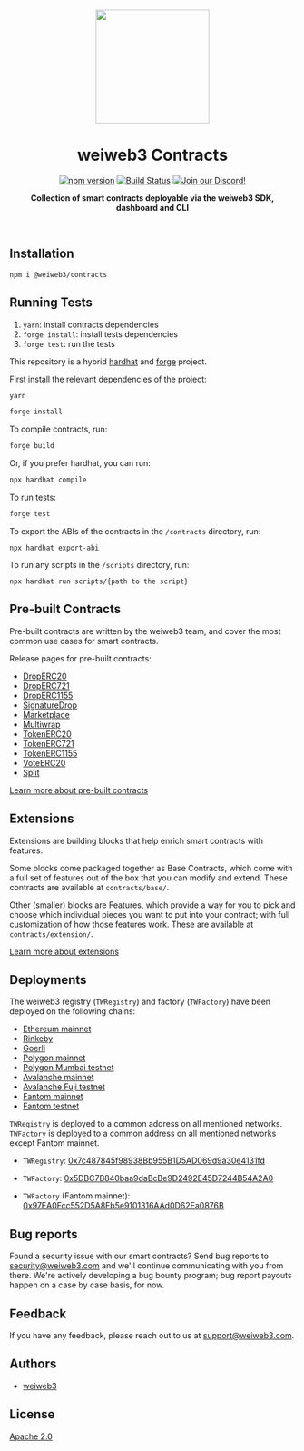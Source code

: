 <p align="center">
<br />
<a href="https://weiweb3.com"><img src="https://github.com/weiweb3/typescript-sdk/blob/main/logo.svg?raw=true" width="200" alt=""/></a>
<br />
</p>
<h1 align="center">weiweb3 Contracts</h1>
<p align="center">
<a href="https://www.npmjs.com/package/@weiweb3/contracts"><img src="https://img.shields.io/npm/v/@weiweb3/contracts?color=red&logo=npm" alt="npm version"/></a>
<a href="https://github.com/weiweb3/contracts/actions"><img alt="Build Status" src="https://github.com/weiweb3/contracts/actions/workflows/tests.yml/badge.svg"/></a>
<a href="https://discord.gg/weiweb3"><img alt="Join our Discord!" src="https://img.shields.io/discord/834227967404146718.svg?color=7289da&label=discord&logo=discord&style=flat"/></a>

</p>
<p align="center"><strong>Collection of smart contracts deployable via the weiweb3 SDK, dashboard and CLI</strong></p>
<br />

## Installation

```shell
npm i @weiweb3/contracts
```

## Running Tests

1. `yarn`: install contracts dependencies
2. `forge install`: install tests dependencies
3. `forge test`: run the tests

This repository is a hybrid [hardhat](https://hardhat.org/) and [forge](https://github.com/foundry-rs/foundry/tree/master/forge) project.

First install the relevant dependencies of the project:

```bash
yarn

forge install
```

To compile contracts, run:

```bash
forge build
```

Or, if you prefer hardhat, you can run:

```bash
npx hardhat compile
```

To run tests:

```bash
forge test
```

To export the ABIs of the contracts in the `/contracts` directory, run:

```
npx hardhat export-abi
```

To run any scripts in the `/scripts` directory, run:

```
npx hardhat run scripts/{path to the script}
```

## Pre-built Contracts

Pre-built contracts are written by the weiweb3 team, and cover the most common use cases for smart contracts.

Release pages for pre-built contracts:

- [DropERC20](https://weiweb3.com/deployer.weiweb3.eth/DropERC20)
- [DropERC721](https://weiweb3.com/deployer.weiweb3.eth/DropERC721)
- [DropERC1155](https://weiweb3.com/deployer.weiweb3.eth/DropERC1155)
- [SignatureDrop](https://weiweb3.com/deployer.weiweb3.eth/SignatureDrop)
- [Marketplace](https://weiweb3.com/deployer.weiweb3.eth/Marketplace)
- [Multiwrap](https://weiweb3.com/deployer.weiweb3.eth/Multiwrap)
- [TokenERC20](https://weiweb3.com/deployer.weiweb3.eth/TokenERC20)
- [TokenERC721](https://weiweb3.com/deployer.weiweb3.eth/TokenERC721)
- [TokenERC1155](https://weiweb3.com/deployer.weiweb3.eth/TokenERC1155)
- [VoteERC20](https://weiweb3.com/deployer.weiweb3.eth/VoteERC20)
- [Split](https://weiweb3.com/deployer.weiweb3.eth/Split)

[Learn more about pre-built contracts](https://portal.weiweb3.com/pre-built-contracts)

## Extensions

Extensions are building blocks that help enrich smart contracts with features.

Some blocks come packaged together as Base Contracts, which come with a full set of features out of the box that you can modify and extend. These contracts are available at `contracts/base/`.

Other (smaller) blocks are Features, which provide a way for you to pick and choose which individual pieces you want to put into your contract; with full customization of how those features work. These are available at `contracts/extension/`.

[Learn more about extensions](https://portal.weiweb3.com/extensions)

## Deployments

The weiweb3 registry (`TWRegistry`) and factory (`TWFactory`) have been deployed on the following chains:

- [Ethereum mainnet](https://etherscan.io/)
- [Rinkeby](https://rinkeby.etherscan.io/)
- [Goerli](https://goerli.etherscan.io/)
- [Polygon mainnet](https://polygonscan.com/)
- [Polygon Mumbai testnet](https://mumbai.polygonscan.com/)
- [Avalanche mainnet](https://snowtrace.io/)
- [Avalanche Fuji testnet](https://testnet.snowtrace.io/)
- [Fantom mainnet](https://ftmscan.com/)
- [Fantom testnet](https://testnet.ftmscan.com/)

`TWRegistry` is deployed to a common address on all mentioned networks. `TWFactory` is deployed to a common address on all mentioned networks except Fantom mainnet.

- `TWRegistry`: [0x7c487845f98938Bb955B1D5AD069d9a30e4131fd](https://blockscan.com/address/0x7c487845f98938Bb955B1D5AD069d9a30e4131fd)

- `TWFactory`: [0x5DBC7B840baa9daBcBe9D2492E45D7244B54A2A0](https://blockscan.com/address/0x5DBC7B840baa9daBcBe9D2492E45D7244B54A2A0)
- `TWFactory` (Fantom mainnet): [0x97EA0Fcc552D5A8Fb5e9101316AAd0D62Ea0876B](https://blockscan.com/address/0x97EA0Fcc552D5A8Fb5e9101316AAd0D62Ea0876B)


## Bug reports

Found a security issue with our smart contracts? Send bug reports to security@weiweb3.com and we'll continue communicating with you from there. We're actively developing a bug bounty program; bug report payouts happen on a case by case basis, for now.

## Feedback

If you have any feedback, please reach out to us at support@weiweb3.com.

## Authors

- [weiweb3](https://weiweb3.com)

## License

[Apache 2.0](https://www.apache.org/licenses/LICENSE-2.0.txt)
